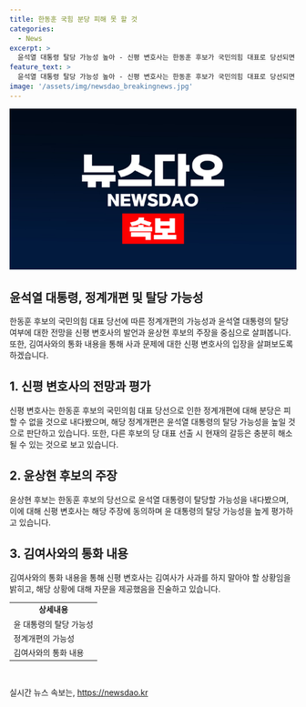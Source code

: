 ```yaml
---
title: 한동훈 국힘 분당 피해 못 할 것
categories:
  - News
excerpt: >
  윤석열 대통령 탈당 가능성 높아 - 신평 변호사는 한동훈 후보가 국민의힘 대표로 당선되면 분당은 피할 수 없을 것으로 내다보았다. 또한, 김여사와의 통화 내용에 관련하여 사과 안 된다는 조언을 했다고 전했다. 또한, 진중권 광운대 특임교수가 김여사와의 통화 내용을 공개한 것과 관련하여 김여사가 진교수한테 조언을 구했던 그 시점에 저한테도 전화를 했다며 그런 것을 밝히는 것은 기본적이고 인간적인 예의를 무시하는 것이라고 진 특임교수를 비판했다.
feature_text: >
  윤석열 대통령 탈당 가능성 높아 - 신평 변호사는 한동훈 후보가 국민의힘 대표로 당선되면 분당은 피할 수 없을 것으로 내다보았다. 또한, 김여사와의 통화 내용에 관련하여 사과 안 된다는 조언을 했다고 전했다. 또한, 진중권 광운대 특임교수가 김여사와의 통화 내용을 공개한 것과 관련하여 김여사가 진교수한테 조언을 구했던 그 시점에 저한테도 전화를 했다며 그런 것을 밝히는 것은 기본적이고 인간적인 예의를 무시하는 것이라고 진 특임교수를 비판했다.
image: '/assets/img/newsdao_breakingnews.jpg'
---
```


<p><img src="/assets/img/newsdao_breakingnews.jpg" alt="ontimetimes 속보" /></p>

<h2>윤석열 대통령, 정계개편 및 탈당 가능성</h2>

<p data-ke-size="size16">한동훈 후보의 국민의힘 대표 당선에 따른 정계개편의 가능성과 윤석열 대통령의 탈당 여부에 대한 전망을 신평 변호사의 발언과 윤상현 후보의 주장을 중심으로 살펴봅니다. 또한, 김여사와의 통화 내용을 통해 사과 문제에 대한 신평 변호사의 입장을 살펴보도록 하겠습니다.</p>

<h2>1. 신평 변호사의 전망과 평가</h2>

<p>신평 변호사는 한동훈 후보의 국민의힘 대표 당선으로 인한 정계개편에 대해 분당은 피할 수 없을 것으로 내다봤으며, 해당 정계개편은 윤석열 대통령의 탈당 가능성을 높일 것으로 판단하고 있습니다. 또한, 다른 후보의 당 대표 선출 시 현재의 갈등은 충분히 해소될 수 있는 것으로 보고 있습니다.</p>

<h2>2. 윤상현 후보의 주장</h2>

<p>윤상현 후보는 한동훈 후보의 당선으로 윤석열 대통령이 탈당할 가능성을 내다봤으며, 이에 대해 신평 변호사는 해당 주장에 동의하며 윤 대통령의 탈당 가능성을 높게 평가하고 있습니다.</p>

<h2>3. 김여사와의 통화 내용</h2>

<p>김여사와의 통화 내용을 통해 신평 변호사는 김여사가 사과를 하지 말아야 할 상황임을 밝히고, 해당 상황에 대해 자문을 제공했음을 진술하고 있습니다.</p>

<table>
    <tr>
        <td style="text-align: center; height: 17px;"><b>상세내용</b></td>
    </tr>
    <tr>
        <td style="text-align: left; height: 17px;">윤 대통령의 탈당 가능성</td>
    </tr>
    <tr>
        <td style="text-align: left; height: 17px;">정계개편의 가능성</td>
    </tr>
    <tr>
        <td style="text-align: left; height: 17px;">김여사와의 통화 내용</td>
    </tr>
</table>

<p data-ke-size="size16">&nbsp;</p>
실시간 뉴스 속보는, <a href="https://newsdao.kr" rel="dofollow">https://newsdao.kr</a>


